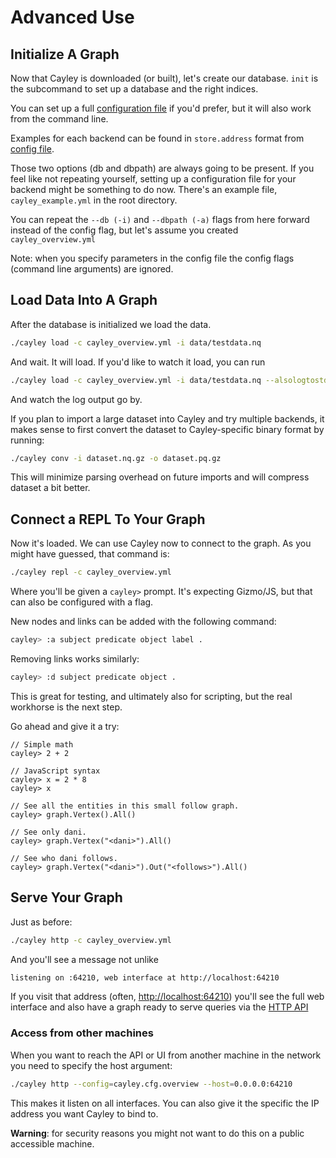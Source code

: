 # Advanced Use

## Initialize A Graph

Now that Cayley is downloaded \(or built\), let's create our database. `init` is the subcommand to set up a database and the right indices.

You can set up a full [configuration file](configuration.md) if you'd prefer, but it will also work from the command line.

Examples for each backend can be found in `store.address` format from [config file](configuration.md).

Those two options \(db and dbpath\) are always going to be present. If you feel like not repeating yourself, setting up a configuration file for your backend might be something to do now. There's an example file, `cayley_example.yml` in the root directory.

You can repeat the `--db (-i)` and `--dbpath (-a)` flags from here forward instead of the config flag, but let's assume you created `cayley_overview.yml`

Note: when you specify parameters in the config file the config flags \(command line arguments\) are ignored.

## Load Data Into A Graph

After the database is initialized we load the data.

```bash
./cayley load -c cayley_overview.yml -i data/testdata.nq
```

And wait. It will load. If you'd like to watch it load, you can run

```bash
./cayley load -c cayley_overview.yml -i data/testdata.nq --alsologtostderr=true
```

And watch the log output go by.

If you plan to import a large dataset into Cayley and try multiple backends, it makes sense to first convert the dataset to Cayley-specific binary format by running:

```bash
./cayley conv -i dataset.nq.gz -o dataset.pq.gz
```

This will minimize parsing overhead on future imports and will compress dataset a bit better.

## Connect a REPL To Your Graph

Now it's loaded. We can use Cayley now to connect to the graph. As you might have guessed, that command is:

```bash
./cayley repl -c cayley_overview.yml
```

Where you'll be given a `cayley>` prompt. It's expecting Gizmo/JS, but that can also be configured with a flag.

New nodes and links can be added with the following command:

```bash
cayley> :a subject predicate object label .
```

Removing links works similarly:

```bash
cayley> :d subject predicate object .
```

This is great for testing, and ultimately also for scripting, but the real workhorse is the next step.

Go ahead and give it a try:

```text
// Simple math
cayley> 2 + 2

// JavaScript syntax
cayley> x = 2 * 8
cayley> x

// See all the entities in this small follow graph.
cayley> graph.Vertex().All()

// See only dani.
cayley> graph.Vertex("<dani>").All()

// See who dani follows.
cayley> graph.Vertex("<dani>").Out("<follows>").All()
```

## Serve Your Graph

Just as before:

```bash
./cayley http -c cayley_overview.yml
```

And you'll see a message not unlike

```bash
listening on :64210, web interface at http://localhost:64210
```

If you visit that address \(often, [http://localhost:64210](http://localhost:64210)\) you'll see the full web interface and also have a graph ready to serve queries via the [HTTP API](http.md)

### Access from other machines

When you want to reach the API or UI from another machine in the network you need to specify the host argument:

```bash
./cayley http --config=cayley.cfg.overview --host=0.0.0.0:64210
```

This makes it listen on all interfaces. You can also give it the specific the IP address you want Cayley to bind to.

**Warning**: for security reasons you might not want to do this on a public accessible machine.

